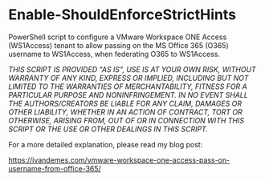 # Enable-ShouldEnforceStrictHints
PowerShell script to configure a VMware Workspace ONE Access (WS1Access) tenant to allow passing on the MS Office 365 (O365) username to WS1Access, when federating O365 to WS1Access.

   *THIS SCRIPT IS PROVIDED "AS IS", USE IS AT YOUR OWN RISK, WITHOUT WARRANTY OF ANY KIND, EXPRESS OR
   IMPLIED, INCLUDING BUT NOT LIMITED TO THE WARRANTIES OF MERCHANTABILITY,
   FITNESS FOR A PARTICULAR PURPOSE AND NONINFRINGEMENT. IN NO EVENT SHALL THE
   AUTHORS/CREATORS BE LIABLE FOR ANY CLAIM, DAMAGES OR OTHER
   LIABILITY, WHETHER IN AN ACTION OF CONTRACT, TORT OR OTHERWISE, ARISING FROM,
   OUT OF OR IN CONNECTION WITH THIS SCRIPT OR THE USE OR OTHER DEALINGS IN THIS
   SCRIPT.*

For a more detailed explanation, please read my blog post:

https://ivandemes.com/vmware-workspace-one-access-pass-on-username-from-office-365/
